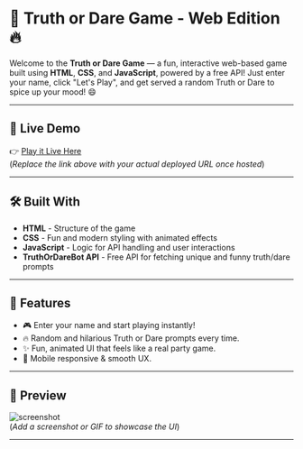 # 🎉 Truth or Dare Game - Web Edition 🔥

Welcome to the **Truth or Dare Game** — a fun, interactive web-based game built using **HTML**, **CSS**, and **JavaScript**, powered by a free API! Just enter your name, click "Let's Play", and get served a random Truth or Dare to spice up your mood! 😄

---

## 🚀 Live Demo

👉 [Play it Live Here](https://your-deployment-link.com)  
(*Replace the link above with your actual deployed URL once hosted*)

---

## 🛠️ Built With

- **HTML** - Structure of the game
- **CSS** - Fun and modern styling with animated effects
- **JavaScript** - Logic for API handling and user interactions
- **TruthOrDareBot API** - Free API for fetching unique and funny truth/dare prompts

---

## 🎯 Features

- 🎮 Enter your name and start playing instantly!
- 🔥 Random and hilarious Truth or Dare prompts every time.
- ✨ Fun, animated UI that feels like a real party game.
- 📱 Mobile responsive & smooth UX.

---

## 📸 Preview

![screenshot](https://your-screenshot-link.com)  
(*Add a screenshot or GIF to showcase the UI*)

---

